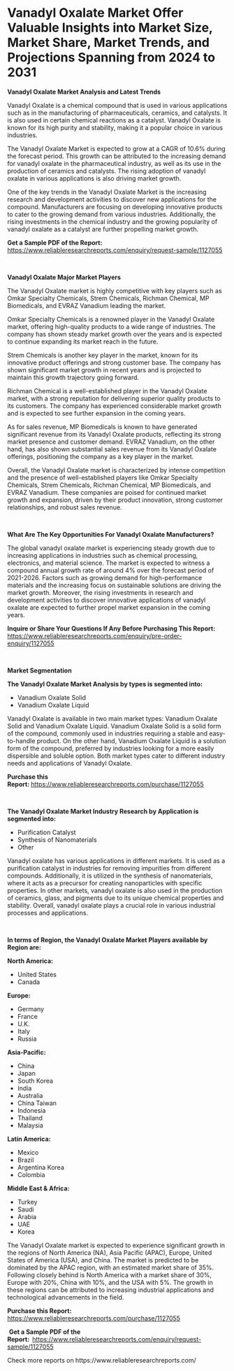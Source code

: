 <p><h1>Vanadyl Oxalate Market Offer Valuable Insights into Market Size, Market Share, Market Trends, and Projections Spanning from 2024 to 2031</h1></p><p><strong>Vanadyl Oxalate Market Analysis and Latest Trends</strong></p>
<p><p>Vanadyl Oxalate is a chemical compound that is used in various applications such as in the manufacturing of pharmaceuticals, ceramics, and catalysts. It is also used in certain chemical reactions as a catalyst. Vanadyl Oxalate is known for its high purity and stability, making it a popular choice in various industries.</p><p>The Vanadyl Oxalate Market is expected to grow at a CAGR of 10.6% during the forecast period. This growth can be attributed to the increasing demand for vanadyl oxalate in the pharmaceutical industry, as well as its use in the production of ceramics and catalysts. The rising adoption of vanadyl oxalate in various applications is also driving market growth.</p><p>One of the key trends in the Vanadyl Oxalate Market is the increasing research and development activities to discover new applications for the compound. Manufacturers are focusing on developing innovative products to cater to the growing demand from various industries. Additionally, the rising investments in the chemical industry and the growing popularity of vanadyl oxalate as a catalyst are further propelling market growth.</p></p>
<p><strong>Get a Sample PDF of the Report:&nbsp;</strong> <a href="https://www.reliableresearchreports.com/enquiry/request-sample/1127055">https://www.reliableresearchreports.com/enquiry/request-sample/1127055</a></p>
<p>&nbsp;</p>
<p><strong>Vanadyl Oxalate Major Market Players</strong></p>
<p><p>The Vanadyl Oxalate market is highly competitive with key players such as Omkar Specialty Chemicals, Strem Chemicals, Richman Chemical, MP Biomedicals, and EVRAZ Vanadium leading the market. </p><p>Omkar Specialty Chemicals is a renowned player in the Vanadyl Oxalate market, offering high-quality products to a wide range of industries. The company has shown steady market growth over the years and is expected to continue expanding its market reach in the future.</p><p>Strem Chemicals is another key player in the market, known for its innovative product offerings and strong customer base. The company has shown significant market growth in recent years and is projected to maintain this growth trajectory going forward.</p><p>Richman Chemical is a well-established player in the Vanadyl Oxalate market, with a strong reputation for delivering superior quality products to its customers. The company has experienced considerable market growth and is expected to see further expansion in the coming years.</p><p>As for sales revenue, MP Biomedicals is known to have generated significant revenue from its Vanadyl Oxalate products, reflecting its strong market presence and customer demand. EVRAZ Vanadium, on the other hand, has also shown substantial sales revenue from its Vanadyl Oxalate offerings, positioning the company as a key player in the market.</p><p>Overall, the Vanadyl Oxalate market is characterized by intense competition and the presence of well-established players like Omkar Specialty Chemicals, Strem Chemicals, Richman Chemical, MP Biomedicals, and EVRAZ Vanadium. These companies are poised for continued market growth and expansion, driven by their product innovation, strong customer relationships, and robust sales revenue.</p></p>
<p>&nbsp;</p>
<p><strong>What Are The Key Opportunities For Vanadyl Oxalate Manufacturers?</strong></p>
<p><p>The global vanadyl oxalate market is experiencing steady growth due to increasing applications in industries such as chemical processing, electronics, and material science. The market is expected to witness a compound annual growth rate of around 4% over the forecast period of 2021-2026. Factors such as growing demand for high-performance materials and the increasing focus on sustainable solutions are driving the market growth. Moreover, the rising investments in research and development activities to discover innovative applications of vanadyl oxalate are expected to further propel market expansion in the coming years.</p></p>
<p><strong>Inquire or Share Your Questions If Any Before Purchasing This Report:</strong> <a href="https://www.reliableresearchreports.com/enquiry/pre-order-enquiry/1127055">https://www.reliableresearchreports.com/enquiry/pre-order-enquiry/1127055</a></p>
<p>&nbsp;</p>
<p><strong>Market Segmentation</strong></p>
<p><strong>The Vanadyl Oxalate Market Analysis by types is segmented into:</strong></p>
<p><ul><li>Vanadium Oxalate Solid</li><li>Vanadium Oxalate Liquid</li></ul></p>
<p><p>Vanadyl Oxalate is available in two main market types: Vanadium Oxalate Solid and Vanadium Oxalate Liquid. Vanadium Oxalate Solid is a solid form of the compound, commonly used in industries requiring a stable and easy-to-handle product. On the other hand, Vanadium Oxalate Liquid is a solution form of the compound, preferred by industries looking for a more easily dispersible and soluble option. Both market types cater to different industry needs and applications of Vanadyl Oxalate.</p></p>
<p><strong>Purchase this Report:&nbsp;</strong><a href="https://www.reliableresearchreports.com/purchase/1127055">https://www.reliableresearchreports.com/purchase/1127055</a></p>
<p>&nbsp;</p>
<p><strong>The Vanadyl Oxalate Market Industry Research by Application is segmented into:</strong></p>
<p><ul><li>Purification Catalyst</li><li>Synthesis of Nanomaterials</li><li>Other</li></ul></p>
<p><p>Vanadyl oxalate has various applications in different markets. It is used as a purification catalyst in industries for removing impurities from different compounds. Additionally, it is utilized in the synthesis of nanomaterials, where it acts as a precursor for creating nanoparticles with specific properties. In other markets, vanadyl oxalate is also used in the production of ceramics, glass, and pigments due to its unique chemical properties and stability. Overall, vanadyl oxalate plays a crucial role in various industrial processes and applications.</p></p>
<p>&nbsp;</p>
<p><strong>In terms of Region, the Vanadyl Oxalate Market Players available by Region are:</strong></p>
<p>
    <p> <strong> North America: </strong>
        <ul>
            <li>United States</li>
            <li>Canada</li>
        </ul>
        </p> 
    <p> <strong> Europe: </strong>
        <ul>
            <li>Germany</li>
            <li>France</li>
            <li>U.K.</li>
            <li>Italy</li>
            <li>Russia</li>
        </ul>
        </p> 
    <p> <strong> Asia-Pacific: </strong>
        <ul>
            <li>China</li>
            <li>Japan</li>
            <li>South Korea</li>
            <li>India</li>
            <li>Australia</li>
            <li>China Taiwan</li>
            <li>Indonesia</li>
            <li>Thailand</li>
            <li>Malaysia</li>
        </ul>
        </p> 
    <p> <strong> Latin America: </strong>
        <ul>
            <li>Mexico</li>
            <li>Brazil</li>
            <li>Argentina Korea</li>
            <li>Colombia</li>
        </ul>
        </p> 
    <p> <strong> Middle East & Africa: </strong>
        <ul>
            <li>Turkey</li>
            <li>Saudi</li>
            <li>Arabia</li>
            <li>UAE</li>
            <li>Korea</li>
        </ul>
    </p>
    </p>
<p><p>The Vanadyl Oxalate market is expected to experience significant growth in the regions of North America (NA), Asia Pacific (APAC), Europe, United States of America (USA), and China. The market is predicted to be dominated by the APAC region, with an estimated market share of 35%. Following closely behind is North America with a market share of 30%, Europe with 20%, China with 10%, and the USA with 5%. The growth in these regions can be attributed to increasing industrial applications and technological advancements in the field.</p></p>
<p><strong>Purchase this Report: </strong><a href="https://www.reliableresearchreports.com/purchase/1127055">https://www.reliableresearchreports.com/purchase/1127055</a></p>
<p>&nbsp;<strong>Get a Sample PDF of the Report:&nbsp;&nbsp;</strong><a href="https://www.reliableresearchreports.com/enquiry/request-sample/1127055">https://www.reliableresearchreports.com/enquiry/request-sample/1127055</a></p>
<p><strong></strong></p>
<p>Check more reports on https://www.reliableresearchreports.com/</p>